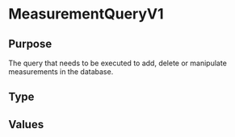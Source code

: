 # MeasurementQueryV1


## Purpose


<!-- --8<-- [start:purpose] -->
The query that needs to be executed to add, delete or manipulate measurements in the database.
<!-- --8<-- [end:purpose] -->

## Type


<!-- --8<-- [start:type] -->
<div class="type" markdown>


</div>
<!-- --8<-- [end:type] -->

## Values


